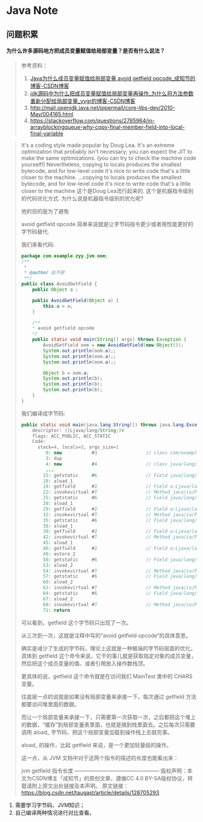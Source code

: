 # Java Note

## 问题积累



#### 为什么许多源码地方把成员变量赋值给局部变量？是否有什么说法？

> 参考资料：
>
> 1. [ Java为什么成员变量赋值给局部变量 avoid getfield opcode_成知节的博客-CSDN博客](https://blog.csdn.net/taugast/article/details/128705293?spm=1001.2101.3001.6650.9&utm_medium=distribute.pc_relevant.none-task-blog-2~default~BlogCommendFromBaidu~Rate-9-128705293-blog-123646516.235^v38^pc_relevant_sort_base3&depth_1-utm_source=distribute.pc_relevant.none-task-blog-2~default~BlogCommendFromBaidu~Rate-9-128705293-blog-123646516.235^v38^pc_relevant_sort_base3&utm_relevant_index=18)
> 2. [ jdk源码中为什么把成员变量赋值给局部变量再操作_为什么将方法参数重新分配给局部变量_yygr的博客-CSDN博客](https://blog.csdn.net/fengyuyeguirenenen/article/details/123646516?spm=1001.2101.3001.6650.14&utm_medium=distribute.pc_relevant.none-task-blog-2~default~CTRLIST~Rate-14-123646516-blog-114704210.235^v38^pc_relevant_sort_base3&depth_1-utm_source=distribute.pc_relevant.none-task-blog-2~default~CTRLIST~Rate-14-123646516-blog-114704210.235^v38^pc_relevant_sort_base3&utm_relevant_index=18)
> 3. http://mail.openjdk.java.net/pipermail/core-libs-dev/2010-May/004165.html
> 4. https://stackoverflow.com/questions/2785964/in-arrayblockingqueue-why-copy-final-member-field-into-local-final-variable

> It's a coding style made popular by Doug Lea. It's an extreme optimization that probably isn't necessary; you can expect the JIT to make the same optimizations. (you can try to check the machine code yourself!) Nevertheless, copying to locals produces the smallest bytecode, and for low-level code it's nice to write code that's a little closer to the machine.
> ...copying to locals produces the smallest bytecode, and for low-level code it's nice to write code that's a little closer to the machine
> 这个是Doug Lea流行起来的. 这个是机器指令级别的代码优化方式. 为什么说是机器指令级别的优化呢?
>
> 他的目的是为了避免
>
> avoid getfield opcode
> 简单来说就是让字节码指令更少或者用性能更好的字节码替代.
>
> 我们来看代码:
>
> ```java
> package com.example.zyy.jvm.oom;
> /**
>  * 
>  * @author 赵不辞
>  **/
> public class AvoidGetField {
>     public Object a ;
> 
>     public AvoidGetField(Object a) {
>         this.a = a;
>     }
> 
>     /**
>     * avoid getfield opcode
>     */
>     public static void main(String[] args) throws Exception {
>         AvoidGetField oom = new AvoidGetField(new Object());
>         System.out.println(oom.a);;
>         System.out.println(oom.a);;
>         System.out.println(oom.a);;
> 
>         Object b = oom.a;
>         System.out.println(b);
>         System.out.println(b);
>         System.out.println(b);
>     }
> }
> ```
>
> 
>
>
> 我们编译成字节码:
>
> ```java
> public static void main(java.lang.String[]) throws java.lang.Exception;
>     descriptor: ([Ljava/lang/String;)V
>     flags: ACC_PUBLIC, ACC_STATIC
>     Code:
>       stack=4, locals=3, args_size=1
>          0: new           #3                  // class com/example/zyy/jvm/oom/AvoidGetField
>          3: dup
>          4: new           #4                  // class java/lang/Object
>          ...
>         15: getstatic     #6                  // Field java/lang/System.out:Ljava/io/PrintStream;
>         18: aload_1
>         19: getfield      #2                  // Field a:Ljava/lang/Object;
>         22: invokevirtual #7                  // Method java/io/PrintStream.println:(Ljava/lang/Object;)V
>         25: getstatic     #6                  // Field java/lang/System.out:Ljava/io/PrintStream;
>         28: aload_1
>         29: getfield      #2                  // Field a:Ljava/lang/Object;
>         32: invokevirtual #7                  // Method java/io/PrintStream.println:(Ljava/lang/Object;)V
>         35: getstatic     #6                  // Field java/lang/System.out:Ljava/io/PrintStream;
>         38: aload_1
>         39: getfield      #2                  // Field a:Ljava/lang/Object;
>         42: invokevirtual #7                  // Method java/io/PrintStream.println:(Ljava/lang/Object;)V
>         45: aload_1
>         46: getfield      #2                  // Field a:Ljava/lang/Object;
>         49: astore_2
>         50: getstatic     #6                  // Field java/lang/System.out:Ljava/io/PrintStream;
>         53: aload_2
>         54: invokevirtual #7                  // Method java/io/PrintStream.println:(Ljava/lang/Object;)V
>         57: getstatic     #6                  // Field java/lang/System.out:Ljava/io/PrintStream;
>         60: aload_2
>         61: invokevirtual #7                  // Method java/io/PrintStream.println:(Ljava/lang/Object;)V
>         64: getstatic     #6                  // Field java/lang/System.out:Ljava/io/PrintStream;
>         67: aload_2
>         68: invokevirtual #7                  // Method java/io/PrintStream.println:(Ljava/lang/Object;)V
>         71: return
> ```
>
> 可以看到，getfield 这个字节码只出现了一次。
>
> 从三次到一次，这就是注释中写的“avoid getfield opcode”的具体意思。
>
> 确实是减少了生成的字节码，理论上这就是一种极端的字节码层面的优化。
> 具体到 getfield 这个命令来说，它干的事儿就是获取指定对象的成员变量，然后把这个成员变量的值、或者引用放入操作数栈顶。
>
> 更具体的说，getfield 这个命令就是在访问我们 MainTest 类中的 CHARS 变量。
>
> 往底层一点的说就是如果没有局部变量来承接一下，每次通过 getfield 方法都要访问堆里面的数据。
>
> 而让一个局部变量来承接一下，只需要第一次获取一次，之后都把这个堆上的数据，“缓存”到局部变量表里面，也就是搞到栈里面去。之后每次只需要调用 aload_ 字节码，把这个局部变量加载到操作栈上去就完事。
>
> aload_ 的操作，比起 getfield 来说，是一个更加轻量级的操作。
>
> 这一点，从 JVM 文档中对于这两个指令的描述的长度也能看出来：
>
> jvm getfield 指令长度
> ————————————————
> 版权声明：本文为CSDN博主「成知节」的原创文章，遵循CC 4.0 BY-SA版权协议，转载请附上原文出处链接及本声明。
> 原文链接：https://blog.csdn.net/taugast/article/details/128705293

1. 需要学习字节码、JVM知识；
2. 自己编译两种情况进行对比查看。

